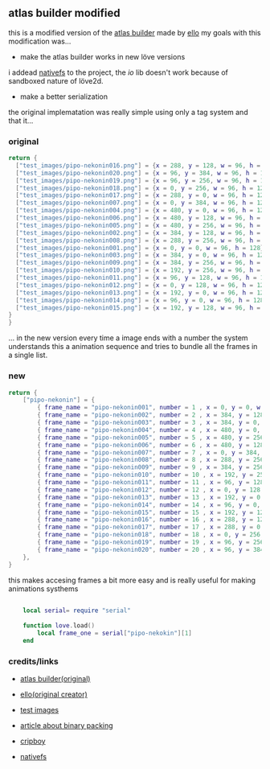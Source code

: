 ## atlas builder modified 

this is a modified version of the [atlas builder](https://github.com/elloramir/packer) made by [ello](https://github.com/elloramir?tab=repositories)
my goals with this modification was...

- make the atlas builder works in new löve versions

i addead [nativefs](https://github.com/EngineerSmith/nativefs) to the project, the *io* lib doesn't work
because of sandboxed nature of löve2d.

- make a better serialization

the original implematation was really simple using only a tag system and that it...

### original
```lua
return {
  ["test_images/pipo-nekonin016.png"] = {x = 288, y = 128, w = 96, h = 128},
  ["test_images/pipo-nekonin020.png"] = {x = 96, y = 384, w = 96, h = 128},
  ["test_images/pipo-nekonin019.png"] = {x = 96, y = 256, w = 96, h = 128},
  ["test_images/pipo-nekonin018.png"] = {x = 0, y = 256, w = 96, h = 128},
  ["test_images/pipo-nekonin017.png"] = {x = 288, y = 0, w = 96, h = 128},
  ["test_images/pipo-nekonin007.png"] = {x = 0, y = 384, w = 96, h = 128},
  ["test_images/pipo-nekonin004.png"] = {x = 480, y = 0, w = 96, h = 128},
  ["test_images/pipo-nekonin006.png"] = {x = 480, y = 128, w = 96, h = 128},
  ["test_images/pipo-nekonin005.png"] = {x = 480, y = 256, w = 96, h = 128},
  ["test_images/pipo-nekonin002.png"] = {x = 384, y = 128, w = 96, h = 128},
  ["test_images/pipo-nekonin008.png"] = {x = 288, y = 256, w = 96, h = 128},
  ["test_images/pipo-nekonin001.png"] = {x = 0, y = 0, w = 96, h = 128},
  ["test_images/pipo-nekonin003.png"] = {x = 384, y = 0, w = 96, h = 128},
  ["test_images/pipo-nekonin009.png"] = {x = 384, y = 256, w = 96, h = 128},
  ["test_images/pipo-nekonin010.png"] = {x = 192, y = 256, w = 96, h = 128},
  ["test_images/pipo-nekonin011.png"] = {x = 96, y = 128, w = 96, h = 128},
  ["test_images/pipo-nekonin012.png"] = {x = 0, y = 128, w = 96, h = 128},
  ["test_images/pipo-nekonin013.png"] = {x = 192, y = 0, w = 96, h = 128},
  ["test_images/pipo-nekonin014.png"] = {x = 96, y = 0, w = 96, h = 128},
  ["test_images/pipo-nekonin015.png"] = {x = 192, y = 128, w = 96, h = 128},
}
}
```

... in the new version every time a image ends with a number the system understands this a animation sequence
and tries to bundle all the frames in a single list.

### new 
```lua
return {
	["pipo-nekonin"] = {
		{ frame_name = "pipo-nekonin001", number = 1 , x = 0, y = 0, w = 96, h = 128 },
		{ frame_name = "pipo-nekonin002", number = 2 , x = 384, y = 128, w = 96, h = 128 },
		{ frame_name = "pipo-nekonin003", number = 3 , x = 384, y = 0, w = 96, h = 128 },
		{ frame_name = "pipo-nekonin004", number = 4 , x = 480, y = 0, w = 96, h = 128 },
		{ frame_name = "pipo-nekonin005", number = 5 , x = 480, y = 256, w = 96, h = 128 },
		{ frame_name = "pipo-nekonin006", number = 6 , x = 480, y = 128, w = 96, h = 128 },
		{ frame_name = "pipo-nekonin007", number = 7 , x = 0, y = 384, w = 96, h = 128 },
		{ frame_name = "pipo-nekonin008", number = 8 , x = 288, y = 256, w = 96, h = 128 },
		{ frame_name = "pipo-nekonin009", number = 9 , x = 384, y = 256, w = 96, h = 128 },
		{ frame_name = "pipo-nekonin010", number = 10 , x = 192, y = 256, w = 96, h = 128 },
		{ frame_name = "pipo-nekonin011", number = 11 , x = 96, y = 128, w = 96, h = 128 },
		{ frame_name = "pipo-nekonin012", number = 12 , x = 0, y = 128, w = 96, h = 128 },
		{ frame_name = "pipo-nekonin013", number = 13 , x = 192, y = 0, w = 96, h = 128 },
		{ frame_name = "pipo-nekonin014", number = 14 , x = 96, y = 0, w = 96, h = 128 },
		{ frame_name = "pipo-nekonin015", number = 15 , x = 192, y = 128, w = 96, h = 128 },
		{ frame_name = "pipo-nekonin016", number = 16 , x = 288, y = 128, w = 96, h = 128 },
		{ frame_name = "pipo-nekonin017", number = 17 , x = 288, y = 0, w = 96, h = 128 },
		{ frame_name = "pipo-nekonin018", number = 18 , x = 0, y = 256, w = 96, h = 128 },
		{ frame_name = "pipo-nekonin019", number = 19 , x = 96, y = 256, w = 96, h = 128 },
		{ frame_name = "pipo-nekonin020", number = 20 , x = 96, y = 384, w = 96, h = 128 },
	},
}
```

this makes accesing frames a bit more easy and is really useful for making animations systhems

```lua
	
	local serial= require "serial"
	
	function love.load()
		local frame_one = serial["pipo-nekokin"][1]
	end 

```

### credits/links

- [atlas builder(original)](https://github.com/elloramir/packer)
- [ello(original creator)](https://github.com/elloramir?tab=repositories)

- [test images](https://pipoya.itch.io/pipoya-free-rpg-character-sprites-nekonin)
- [article about binary packing](https://codeincomplete.com/articles/bin-packing/)
- [cripboy](https://github.com/cripboy)
- [nativefs](https://github.com/EngineerSmith/nativefs)
